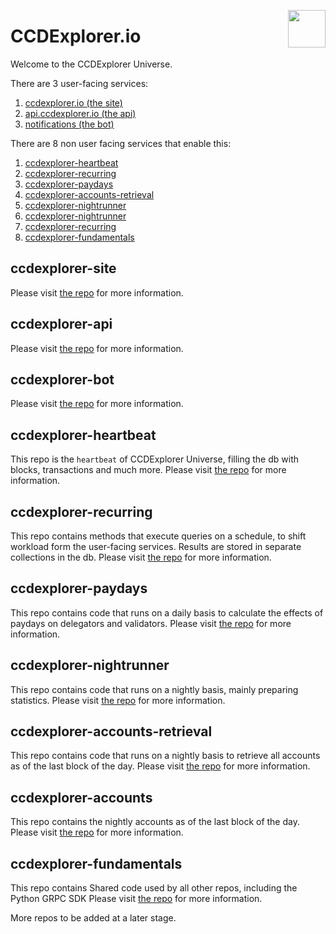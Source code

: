 <img align="right" src="https://ccdexplorer.io/static/apple-touch-icon.png" height="60"></img>
# CCDExplorer.io

Welcome to the CCDExplorer Universe.


There are 3 user-facing services:
1. [ccdexplorer.io (the site)](#ccdexplorer-site)
2. [api.ccdexplorer.io (the api)](#ccdexplorer-api)
3. [notifications (the bot)](#ccdexplorer-bot)

There are 8 non user facing services that enable this:
1. [ccdexplorer-heartbeat](#ccdexplorer-heartbeat)
2. [ccdexplorer-recurring](#ccdexplorer-recurring)
3. [ccdexplorer-paydays](#ccdexplorer-paydays)
4. [ccdexplorer-accounts-retrieval](#ccdexplorer-accounts-retrieval)
5. [ccdexplorer-nightrunner](#ccdexplorer-accounts)
6. [ccdexplorer-nightrunner](#ccdexplorer-nightrunner)
7. [ccdexplorer-recurring](#ccdexplorer-recurring)
8. [ccdexplorer-fundamentals](#ccdexplorer-fundamentals)
 
## ccdexplorer-site
Please visit [the repo](https://github.com/ccdexplorer/ccdexplorer-site/blob/main/README.md) for more information.

## ccdexplorer-api
Please visit [the repo](https://github.com/ccdexplorer/ccdexplorer-api/blob/main/README.md) for more information.

## ccdexplorer-bot
Please visit [the repo](https://github.com/ccdexplorer/ccdexplorer-bot/blob/main/README.md) for more information.

## ccdexplorer-heartbeat
This repo is the `heartbeat` of CCDExplorer Universe, filling the db with blocks, transactions and much more. Please visit [the repo](https://github.com/ccdexplorer/ccdexplorer-heartbeat/blob/main/README.md) for more information.

## ccdexplorer-recurring
This repo contains methods that execute queries on a schedule, to shift workload form the user-facing services. Results are stored in separate collections in the db. Please visit [the repo](https://github.com/ccdexplorer/ccdexplorer-recurring/blob/main/README.md) for more information.

## ccdexplorer-paydays
This repo contains code that runs on a daily basis to calculate the effects of paydays on delegators and validators. Please visit [the repo](https://github.com/ccdexplorer/ccdexplorer-paydays/blob/main/README.md) for more information.

## ccdexplorer-nightrunner
This repo contains code that runs on a nightly basis, mainly preparing statistics. Please visit [the repo](https://github.com/ccdexplorer/ccdexplorer-nightrunner/blob/main/README.md) for more information.

## ccdexplorer-accounts-retrieval
This repo contains code that runs on a nightly basis to retrieve all accounts as of the last block of the day. Please visit [the repo](https://github.com/ccdexplorer/ccdexplorer-accounts-retrieval/blob/main/README.md) for more information.

## ccdexplorer-accounts
This repo contains the nightly accounts as of the last block of the day. Please visit [the repo](https://github.com/ccdexplorer/ccdexplorer-accounts/blob/main/README.md) for more information.


## ccdexplorer-fundamentals
This repo contains Shared code used by all other repos, including the Python GRPC SDK Please visit [the repo](https://github.com/ccdexplorer/ccdexplorer-fundamentals/blob/main/README.md) for more information.





More repos to be added at a later stage.
